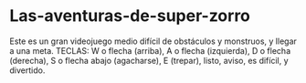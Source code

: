 # Las-aventuras-de-super-zorro
Este es un gran videojuego medio difícil de obstáculos y monstruos, y llegar a una meta. TECLAS: W o flecha (arriba), A o flecha (izquierda), D o flecha (derecha), S o flecha abajo (agacharse), E (trepar), listo, aviso, es difícil, y divertido.
